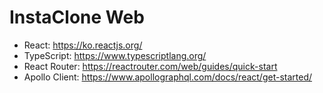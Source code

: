 # InstaClone Web

- React: https://ko.reactjs.org/
- TypeScript: https://www.typescriptlang.org/
- React Router: https://reactrouter.com/web/guides/quick-start
- Apollo Client: https://www.apollographql.com/docs/react/get-started/
